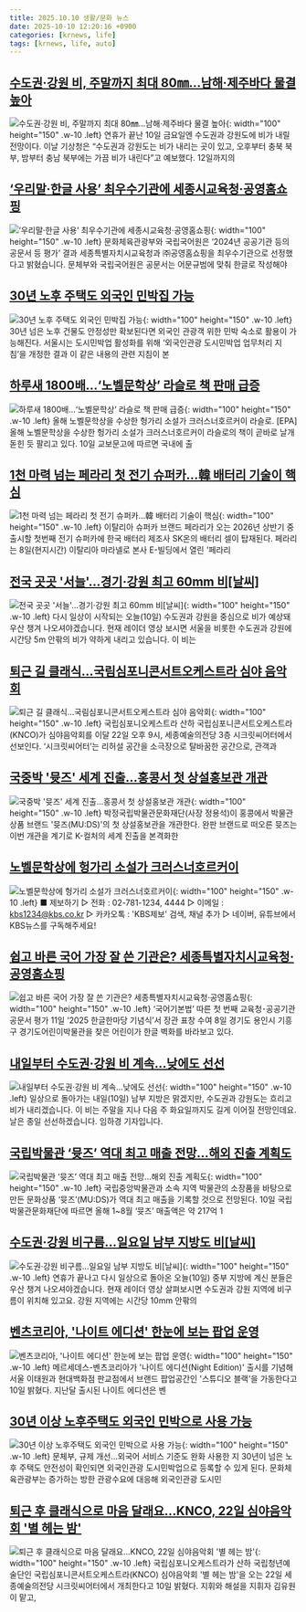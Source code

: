 ```yaml
---
title: 2025.10.10 생활/문화 뉴스
date: 2025-10-10 12:20:16 +0900
categories: [krnews, life]
tags: [krnews, life, auto]
---
```

## [수도권·강원 비, 주말까지 최대 80㎜…남해·제주바다 물결 높아](https://n.news.naver.com/mnews/article/028/0002770105)

![수도권·강원 비, 주말까지 최대 80㎜…남해·제주바다 물결 높아](https://mimgnews.pstatic.net/image/origin/028/2025/10/10/2770105.jpg?type=nf220_150){: width="100" height="150" .w-10 .left}
연휴가 끝난 10일 금요일엔 수도권과 강원도에 비가 내릴 전망이다. 이날 기상청은 “수도권과 강원도는 비가 내리는 곳이 있고, 오후부터 충북 북부, 밤부터 충남 북부에는 가끔 비가 내린다”고 예보했다. 12일까지의

## [‘우리말·한글 사용’ 최우수기관에 세종시교육청·공영홈쇼핑](https://n.news.naver.com/mnews/article/056/0012044091)

![‘우리말·한글 사용’ 최우수기관에 세종시교육청·공영홈쇼핑](https://mimgnews.pstatic.net/image/origin/056/2025/10/10/12044091.jpg?type=nf220_150){: width="100" height="150" .w-10 .left}
문화체육관광부와 국립국어원은 ‘2024년 공공기관 등의 공문서 등 평가’ 결과 세종특별자치시교육청과 ㈜공영홈쇼핑을 최우수기관으로 선정했다고 밝혔습니다. 문체부와 국립국어원은 공문서는 어문규범에 맞춰 한글로 작성해야

## [30년 노후 주택도 외국인 민박집 가능](https://n.news.naver.com/mnews/article/005/0001806906)

![30년 노후 주택도 외국인 민박집 가능](https://mimgnews.pstatic.net/image/origin/005/2025/10/10/1806906.jpg?type=nf220_150){: width="100" height="150" .w-10 .left}
30년 넘은 노후 건물도 안정성만 확보된다면 외국인 관광객 위한 민박 숙소로 활용이 가능해진다. 서울시는 도시민박업 활성화를 위해 ‘외국인관광 도시민박업 업무처리 지침’을 개정한 결과 이 같은 내용의 관련 지침이 본

## [하루새 1800배…‘노벨문학상’ 라슬로 책 판매 급증](https://n.news.naver.com/mnews/article/016/0002540119)

![하루새 1800배…‘노벨문학상’ 라슬로 책 판매 급증](https://mimgnews.pstatic.net/image/origin/016/2025/10/10/2540119.jpg?type=nf220_150){: width="100" height="150" .w-10 .left}
올해 노벨문학상을 수상한 헝가리 소설가 크러스너호르커이 라슬로. [EPA] 올해 노벨문학상을 수상한 헝가리 소설가 크러스너호르커이 라슬로의 책이 곧바로 날개 돋힌 듯 팔리고 있다. 10일 교보문고에 따르면 국내에 출

## [1천 마력 넘는 페라리 첫 전기 슈퍼카…韓 배터리 기술이 핵심](https://n.news.naver.com/mnews/article/092/0002393254)

![1천 마력 넘는 페라리 첫 전기 슈퍼카…韓 배터리 기술이 핵심](https://mimgnews.pstatic.net/image/origin/092/2025/10/09/2393254.jpg?type=nf220_150){: width="100" height="150" .w-10 .left}
이탈리아 슈퍼카 브랜드 페라리가 오는 2026년 상반기 중 출시할 첫번째 전기 슈퍼카에 한국 배터리 제조사 SK온의 배터리 셀이 탑재된다. 페라리는 8일(현지시간) 이탈리아 마라넬로 본사 E-빌딩에서 열린 '페라리

## [전국 곳곳 '서늘'…경기·강원 최고 60mm 비[날씨]](https://n.news.naver.com/mnews/article/055/0001298625)

![전국 곳곳 '서늘'…경기·강원 최고 60mm 비[날씨]](https://mimgnews.pstatic.net/image/origin/055/2025/10/10/1298625.jpg?type=nf220_150){: width="100" height="150" .w-10 .left}
다시 일상이 시작되는 오늘(10일) 수도권과 강원을 중심으로 비가 예상돼 우산 챙겨 나오셔야겠습니다. 현재 레이더 영상 보시면 서울을 비롯한 수도권과 강원에 시간당 5m 안팎의 비가 약하게 내리고 있습니다. 이 비는

## [퇴근 길 클래식…국림심포니콘서트오케스트라 심야 음악회](https://n.news.naver.com/mnews/article/011/0004541757)

![퇴근 길 클래식…국림심포니콘서트오케스트라 심야 음악회](https://mimgnews.pstatic.net/image/origin/011/2025/10/10/4541757.jpg?type=nf220_150){: width="100" height="150" .w-10 .left}
국립심포니오케스트라 산하 국립심포니콘서트오케스트라(KNCO)가 심야음악회를 이달 22일 오후 9시, 세종예술의전당 3층 시크릿씨어터에서 선보인다. ‘시크릿씨어터’는 리허설 공간을 소극장으로 탈바꿈한 공간으로, 관객과

## [국중박 '뮷즈' 세계 진출…홍콩서 첫 상설홍보관 개관](https://n.news.naver.com/mnews/article/421/0008529672)

![국중박 '뮷즈' 세계 진출…홍콩서 첫 상설홍보관 개관](https://mimgnews.pstatic.net/image/origin/421/2025/10/10/8529672.jpg?type=nf220_150){: width="100" height="150" .w-10 .left}
박정국립박물관문화재단(사장 정용석)이 홍콩에서 박물관 상품 브랜드 '뮷즈(MU:DS)'의 첫 상설홍보관을 개관한다. 완판 브랜드로 떠오른 뮷즈는 이번 개관을 계기로 K-컬처의 세계 진출을 본격화한

## [노벨문학상에 헝가리 소설가 크러스너호르커이](https://n.news.naver.com/mnews/article/056/0012044098)

![노벨문학상에 헝가리 소설가 크러스너호르커이](https://mimgnews.pstatic.net/image/origin/056/2025/10/10/12044098.jpg?type=nf220_150){: width="100" height="150" .w-10 .left}
■ 제보하기 ▷ 전화 : 02-781-1234, 4444 ▷ 이메일 : kbs1234@kbs.co.kr ▷ 카카오톡 : 'KBS제보' 검색, 채널 추가 ▷ 네이버, 유튜브에서 KBS뉴스를 구독해주세요!

## [쉽고 바른 국어 가장 잘 쓴 기관은? 세종특별자치시교육청·공영홈쇼핑](https://n.news.naver.com/mnews/article/016/0002540014)

![쉽고 바른 국어 가장 잘 쓴 기관은? 세종특별자치시교육청·공영홈쇼핑](https://mimgnews.pstatic.net/image/origin/016/2025/10/10/2540014.jpg?type=nf220_150){: width="100" height="150" .w-10 .left}
‘국어기본법’ 따른 첫 번째 교육청･공공기관 공문서 평가 11일 ‘2025 한글한마당 기념식’서 장관 표창 수여 8일 경기도 용인시 기흥구 경기도어린이박물관을 찾은 어린이가 한글 벽화를 바라보고 있다.

## [내일부터 수도권·강원 비 계속…낮에도 선선](https://n.news.naver.com/mnews/article/422/0000789249)

![내일부터 수도권·강원 비 계속…낮에도 선선](https://mimgnews.pstatic.net/image/origin/422/2025/10/09/789249.jpg?type=nf220_150){: width="100" height="150" .w-10 .left}
일상으로 돌아가는 내일(10일) 남부 지방은 맑겠지만, 수도권과 강원도는 흐리고 비가 내리겠습니다. 이 비는 주말을 지나 다음 주 화요일까지도 길게 이어질 전망인데요. 날은 종일 선선하겠습니다. 임하경 기자입니다.

## [국립박물관 ‘뮷즈’ 역대 최고 매출 전망…해외 진출 계획도](https://n.news.naver.com/mnews/article/081/0003581097)

![국립박물관 ‘뮷즈’ 역대 최고 매출 전망…해외 진출 계획도](https://mimgnews.pstatic.net/image/origin/081/2025/10/10/3581097.jpg?type=nf220_150){: width="100" height="150" .w-10 .left}
국립중앙박물관과 소속 지역 박물관의 소장품을 바탕으로 만든 문화상품 ‘뮷즈’(MU:DS)가 역대 최고 매출을 기록할 것으로 전망된다. 10일 국립박물관문화재단에 따르면 올해 1~8월 ‘뮷즈’ 매출액은 약 217억 1

## [수도권·강원 비구름…일요일 남부 지방도 비[날씨]](https://n.news.naver.com/mnews/article/055/0001298691)

![수도권·강원 비구름…일요일 남부 지방도 비[날씨]](https://mimgnews.pstatic.net/image/origin/055/2025/10/10/1298691.jpg?type=nf220_150){: width="100" height="150" .w-10 .left}
연휴가 끝나고 다시 일상으로 돌아온 오늘(10일) 중부 지방에 계신 분들은 우산 챙겨 나오셔야겠습니다. 현재 레이더 영상 살펴보시면 수도권과 강원 지역에 비구름이 위치해 있고요. 강원 지역에는 시간당 10mm 안팎의

## [벤츠코리아, '나이트 에디션' 한눈에 보는 팝업 운영](https://n.news.naver.com/mnews/article/003/0013526805)

![벤츠코리아, '나이트 에디션' 한눈에 보는 팝업 운영](https://mimgnews.pstatic.net/image/origin/003/2025/10/10/13526805.jpg?type=nf220_150){: width="100" height="150" .w-10 .left}
메르세데스-벤츠코리아가 '나이트 에디션(Night Edition)' 출시를 기념해 서울 이태원과 현대백화점 판교점에서 브랜드 팝업공간인 '스튜디오 블랙'을 가동한다고 10일 밝혔다. 지난달 출시된 나이트 에디션은 벤

## [30년 이상 노후주택도 외국인 민박으로 사용 가능](https://n.news.naver.com/mnews/article/001/0015669803)

![30년 이상 노후주택도 외국인 민박으로 사용 가능](https://mimgnews.pstatic.net/image/origin/001/2025/10/10/15669803.jpg?type=nf220_150){: width="100" height="150" .w-10 .left}
문체부, 규제 개선…외국어 서비스 기준도 완화 사용한 지 30년이 넘은 노후 주택도 안전성이 확인되면 외국인관광 도시민박업으로 등록할 수 있게 된다. 문화체육관광부는 증가하는 방한 관광수요에 대응해 외국인관광 도시민

## [퇴근 후 클래식으로 마음 달래요…KNCO, 22일 심야음악회 '별 헤는 밤'](https://n.news.naver.com/mnews/article/003/0013526795)

![퇴근 후 클래식으로 마음 달래요…KNCO, 22일 심야음악회 '별 헤는 밤'](https://mimgnews.pstatic.net/image/origin/003/2025/10/10/13526795.jpg?type=nf220_150){: width="100" height="150" .w-10 .left}
국립심포니오케스트라가 산하 국립청년예술단인 국립심포니콘서트오케스트라(KNCO) 심야음악회 '별 헤는 밤'을 오는 22일 세종예술의전당 시크릿씨어터에서 개최한다고 10일 밝혔다. 지휘와 해설을 지휘자 김유원이 맡고,

